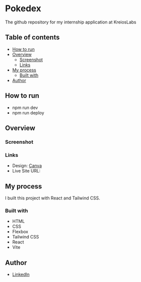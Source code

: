 # Pokedex 
The github repository for my internship application at KreiosLabs

## Table of contents
- [How to run](#how-to-run)
- [Overview](#overview)
  - [Screenshot](#screenshot)
  - [Links](#links)
- [My process](#my-process)
  - [Built with](#built-with)
- [Author](#author)

## How to run
- npm run dev
- npm run deploy


## Overview

### Screenshot

<!-- ![Screenshot]() -->

### Links

- Design: [Canva](https://www.canva.com/design/DAGDMfJWAl8/9-FnAhwFjJvwG5uis2lIXA/edit)
- Live Site URL: 

## My process
I built this project with React and Tailwind CSS.

### Built with

- HTML
- CSS
- Flexbox
- Tailwind CSS
- React
- Vite

## Author

- [LinkedIn](https://www.linkedin.com/in/fgdhernandez/)

